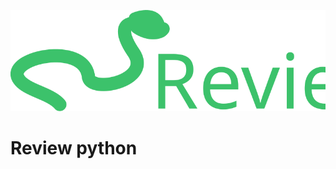 ![review python](https://raw.githubusercontent.com/lamegaton/Machine-Learning-and-AI-Examples/92bd453c934f692c4c1954f67de085fce97c60be/Assets/python_plain.svg)

# Review python


